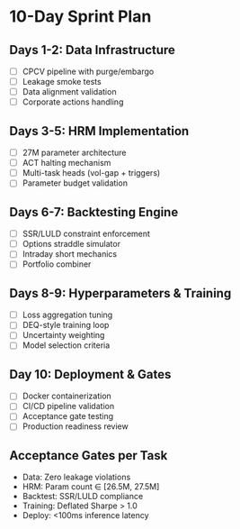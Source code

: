 # 10-Day Sprint Plan

## Days 1-2: Data Infrastructure
- [ ] CPCV pipeline with purge/embargo
- [ ] Leakage smoke tests
- [ ] Data alignment validation
- [ ] Corporate actions handling

## Days 3-5: HRM Implementation  
- [ ] 27M parameter architecture
- [ ] ACT halting mechanism
- [ ] Multi-task heads (vol-gap + triggers)
- [ ] Parameter budget validation

## Days 6-7: Backtesting Engine
- [ ] SSR/LULD constraint enforcement
- [ ] Options straddle simulator  
- [ ] Intraday short mechanics
- [ ] Portfolio combiner

## Days 8-9: Hyperparameters & Training
- [ ] Loss aggregation tuning
- [ ] DEQ-style training loop
- [ ] Uncertainty weighting
- [ ] Model selection criteria

## Day 10: Deployment & Gates
- [ ] Docker containerization
- [ ] CI/CD pipeline validation
- [ ] Acceptance gate testing
- [ ] Production readiness review

## Acceptance Gates per Task
- Data: Zero leakage violations
- HRM: Param count ∈ [26.5M, 27.5M]  
- Backtest: SSR/LULD compliance
- Training: Deflated Sharpe > 1.0
- Deploy: <100ms inference latency
